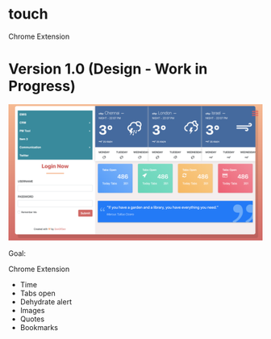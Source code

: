 # touch

Chrome Extension

# Version 1.0 (Design - Work in Progress)
![Version 1](img/v1.png)

Goal:

Chrome Extension
- Time
- Tabs open
- Dehydrate alert
- Images
- Quotes
- Bookmarks